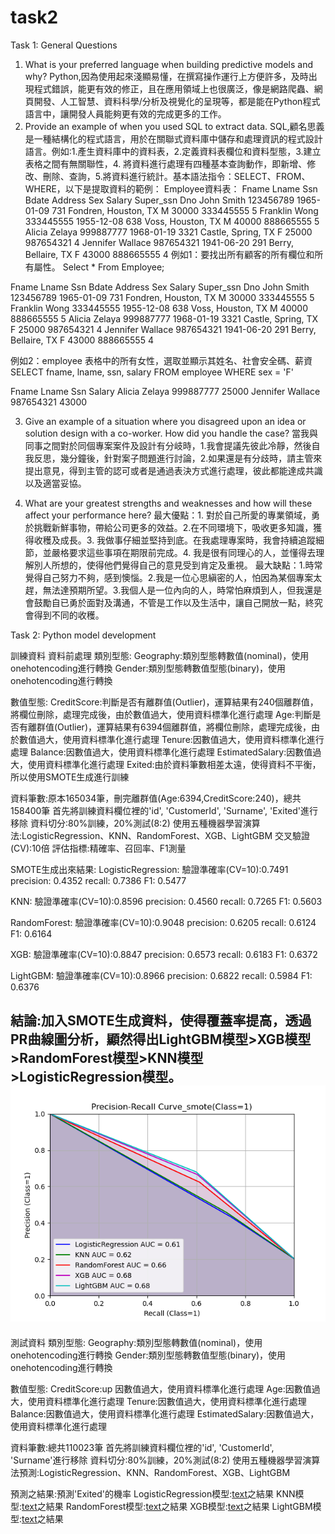 # task2
Task 1: General Questions

1.	What is your preferred language when building predictive models and why?
Python,因為使用起來淺顯易懂，在撰寫操作運行上方便許多，及時出現程式錯誤，能更有效的修正，且在應用領域上也很廣泛，像是網路爬蟲、網頁開發、人工智慧、資料科學/分析及視覺化的呈現等，都是能在Python程式語言中，讓開發人員能夠更有效的完成更多的工作。
2.	Provide an example of when you used SQL to extract data.
SQL,顧名思義是一種結構化的程式語言，用於在關聯式資料庫中儲存和處理資訊的程式設計語言。例如:1.產生資料庫中的資料表，2.定義資料表欄位和資料型態，3.建立表格之間有無關聯性，4. 將資料進行處理有四種基本查詢動作，即新增、修改、刪除、查詢，5.將資料進行統計。基本語法指令：SELECT、FROM、WHERE，以下是提取資料的範例：
Employee資料表：
Fname	Lname	Ssn	Bdate	Address	Sex	Salary	Super_ssn	Dno
John	Smith	123456789	1965-01-09	731 Fondren, Houston, TX	M	30000	333445555	5
Franklin	Wong	333445555	1955-12-08	638 Voss, Houston, TX	M	40000	888665555	5
Alicia	Zelaya	999887777	1968-01-19	3321 Castle, Spring, TX	F	25000	987654321	4
Jennifer	Wallace	987654321	1941-06-20	291 Berry, Bellaire, TX	F	43000	888665555	4
例如1：要找出所有顧客的所有欄位和所有屬性。
Select *
From Employee;

Fname	Lname	Ssn	Bdate	Address	Sex	Salary	Super_ssn	Dno
John	Smith	123456789	1965-01-09	731 Fondren, Houston, TX	M	30000	333445555	5
Franklin	Wong	333445555	1955-12-08	638 Voss, Houston, TX	M	40000	888665555	5
Alicia	Zelaya	999887777	1968-01-19	3321 Castle, Spring, TX	F	25000	987654321	4
Jennifer	Wallace	987654321	1941-06-20	291 Berry, Bellaire, TX	F	43000	888665555	4

例如2：employee 表格中的所有女性，選取並顯示其姓名、社會安全碼、薪資
SELECT fname, lname, ssn, salary
FROM employee
WHERE sex = 'F'

Fname	Lname	Ssn	Salary
Alicia	Zelaya	999887777	25000
Jennifer	Wallace	987654321	43000

3.	Give an example of a situation where you disagreed upon an idea or solution design with a co-worker.  How did you handle the case?
當我與同事之間對於同個專案案件及設計有分岐時，1.我會提議先彼此冷靜，然後自我反思，幾分鐘後，針對案子問題進行討論，2.如果還是有分歧時，請主管來提出意見，得到主管的認可或者是通過表決方式進行處理，彼此都能達成共識以及適當妥協。

4.	What are your greatest strengths and weaknesses and how will these affect your performance here?
最大優點：1. 對於自己所愛的專業領域，勇於挑戰新鮮事物，帶給公司更多的效益。2.在不同環境下，吸收更多知識，獲得收穫及成長。3. 我做事仔細並堅持到底。在我處理專案時，我會持續追蹤細節，並嚴格要求這些事項在期限前完成。4. 我是很有同理心的人，並懂得去理解別人所想的，使得他們覺得自己的意見受到肯定及重視。
最大缺點：1.時常覺得自己努力不夠，感到懊惱。2.我是一位心思縝密的人，怕因為某個專案太趕，無法達預期所望。3.我個人是一位內向的人，時常怕麻煩到人，但我還是會鼓勵自已勇於面對及溝通，不管是工作以及生活中，讓自己開放一點，終究會得到不同的收穫。

Task 2: Python model development

訓練資料
資料前處理
類別型態:
Geography:類別型態轉數值(nominal)，使用onehotencoding進行轉換
Gender:類別型態轉數值型態(binary)，使用onehotencoding進行轉換

數值型態:
CreditScore:判斷是否有離群值(Outlier)，運算結果有240個離群值，將欄位刪除，處理完成後，由於數值過大，使用資料標準化進行處理
Age:判斷是否有離群值(Outlier)，運算結果有6394個離群值，將欄位刪除，處理完成後，由於數值過大，使用資料標準化進行處理
Tenure:因數值過大，使用資料標準化進行處理
Balance:因數值過大，使用資料標準化進行處理
EstimatedSalary:因數值過大，使用資料標準化進行處理
Exited:由於資料筆數相差太遠，使得資料不平衡，所以使用SMOTE生成進行訓練

資料筆數:原本165034筆，刪完離群值(Age:6394,CreditScore:240)，總共158400筆
首先將訓練資料欄位裡的'id', 'CustomerId', 'Surname', 'Exited'進行移除
資料切分:80%訓練，20%測試(8:2)
使用五種機器學習演算法:LogisticRegression、KNN、RandomForest、XGB、LightGBM
交叉驗證(CV):10倍
評估指標:精確率、召回率、F1測量

SMOTE生成出來結果:
LogisticRegression:
驗證準確率(CV=10):0.7491
precision: 0.4352
recall: 0.7386
F1: 0.5477

KNN:
驗證準確率(CV=10):0.8596
precision: 0.4560
recall: 0.7265
F1: 0.5603

RandomForest:
驗證準確率(CV=10):0.9048
precision: 0.6205
recall: 0.6124
F1: 0.6164

XGB:
驗證準確率(CV=10):0.8847
precision: 0.6573
recall: 0.6183
F1: 0.6372

LightGBM:
驗證準確率(CV=10):0.8966
precision: 0.6822
recall: 0.5984
F1: 0.6376

結論:加入SMOTE生成資料，使得覆蓋率提高，透過PR曲線圖分析，顯然得出LightGBM模型>XGB模型>RandomForest模型>KNN模型>LogisticRegression模型。![alt text](<Precision-Recall Curve_smote.png>)
-------------------------------------------------------------------------------------------------
測試資料
類別型態:
Geography:類別型態轉數值(nominal)，使用onehotencoding進行轉換
Gender:類別型態轉數值型態(binary)，使用onehotencoding進行轉換

數值型態:
CreditScore:up 因數值過大，使用資料標準化進行處理
Age:因數值過大，使用資料標準化進行處理
Tenure:因數值過大，使用資料標準化進行處理
Balance:因數值過大，使用資料標準化進行處理
EstimatedSalary:因數值過大，使用資料標準化進行處理

資料筆數:總共110023筆
首先將訓練資料欄位裡的'id', 'CustomerId', 'Surname'進行移除
資料切分:80%訓練，20%測試(8:2)
使用五種機器學習演算法預測:LogisticRegression、KNN、RandomForest、XGB、LightGBM

預測之結果:預測'Exited'的機率
LogisticRegression模型:[text](y_pred_Exited_LR.csv)之結果
KNN模型:[text](y_pred_Exited_KNN.csv)之結果
RandomForest模型:[text](y_pred_Exited_RF.csv)之結果
XGB模型:[text](y_pred_Exited_XGB.csv)之結果
LightGBM模型:[text](y_pred_Exited_LightGBM.csv)之結果




